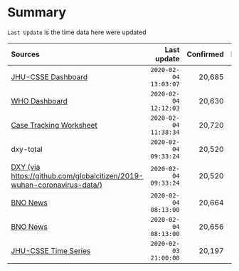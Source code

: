 # Summary

`Last Update` is the time data here were updated

|  Sources | Last update | Confirmed | Deaths | Recovered |
|  :--- |  ---: |  ---: |  ---: |  ---: | 
| [JHU-CSSE Dashboard](https://gisanddata.maps.arcgis.com/apps/opsdashboard/index.html#/bda7594740fd40299423467b48e9ecf6) | `2020-02-04 13:03:07` | 20,685 | 427 | 723 | 
| [WHO Dashboard](https://who.maps.arcgis.com/apps/opsdashboard/index.html#/c88e37cfc43b4ed3baf977d77e4a0667) | `2020-02-04 12:12:03` | 20,630 | 425 |  | 
| [Case Tracking Worksheet](https://docs.google.com/spreadsheets/d/1qbE-UuJYw5V4FkyMZ-LplvUQZlut4oa5Zl3lrSmN_mk/htmlview) | `2020-02-04 11:38:34` | 20,720 | 427 | 725 | 
| dxy-total | `2020-02-04 09:33:24` | 20,520 | 426 |  | 
| [DXY (via https://github.com/globalcitizen/2019-wuhan-coronavirus-data/)](https://3g.dxy.cn/newh5/view/pneumonia) | `2020-02-04 09:33:24` | 20,520 | 426 |  | 
| [BNO News](https://bnonews.com/index.php/2020/01/the-latest-coronavirus-cases/) | `2020-02-04 08:13:00` | 20,664 | 427 | 15 | 
| [BNO News](https://bnonews.com/index.php/2020/01/the-latest-coronavirus-cases/) | `2020-02-04 08:13:00` | 20,656 | 427 | 632 | 
| [JHU-CSSE Time Series](https://docs.google.com/spreadsheets/d/1UF2pSkFTURko2OvfHWWlFpDFAr1UxCBA4JLwlSP6KFo/htmlview?usp=sharing&sle=true#) | `2020-02-03 21:00:00` | 20,197 | 426 | 621 | 
